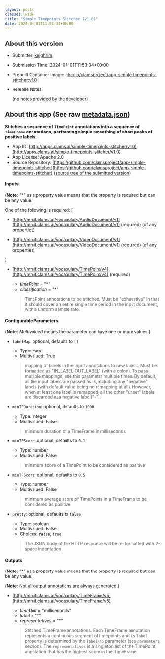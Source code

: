 ```yaml
---
layout: posts
classes: wide
title: "Simple Timepoints Stitcher (v1.0)"
date: 2024-04-01T11:53:34+00:00
---
```

## About this version

- Submitter: [keighrim](https://github.com/keighrim)
- Submission Time: 2024-04-01T11:53:34+00:00
- Prebuilt Container Image: [ghcr.io/clamsproject/app-simple-timepoints-stitcher:v1.0](https://github.com/clamsproject/app-simple-timepoints-stitcher/pkgs/container/app-simple-timepoints-stitcher/v1.0)
- Release Notes

    (no notes provided by the developer)

## About this app (See raw [metadata.json](metadata.json))

**Stitches a sequence of `TimePoint` annotations into a sequence of `TimeFrame` annotations, performing simple smoothing of short peaks of positive labels.**

- App ID: [http://apps.clams.ai/simple-timepoints-stitcher/v1.0](http://apps.clams.ai/simple-timepoints-stitcher/v1.0)
- App License: Apache 2.0
- Source Repository: [https://github.com/clamsproject/app-simple-timepoints-stitcher](https://github.com/clamsproject/app-simple-timepoints-stitcher) ([source tree of the submitted version](https://github.com/clamsproject/app-simple-timepoints-stitcher/tree/v1.0))


#### Inputs
(**Note**: "*" as a property value means that the property is required but can be any value.)

One of the following is required: [
- [http://mmif.clams.ai/vocabulary/AudioDocument/v1](http://mmif.clams.ai/vocabulary/AudioDocument/v1) (required)
(of any properties)

- [http://mmif.clams.ai/vocabulary/VideoDocument/v1](http://mmif.clams.ai/vocabulary/VideoDocument/v1) (required)
(of any properties)



]
- [http://mmif.clams.ai/vocabulary/TimePoint/v4](http://mmif.clams.ai/vocabulary/TimePoint/v4) (required)
    - _timePoint_ = "*"
    - _classification_ = "*"

    > TimePoint annotations to be stitched. Must be "exhaustive" in that it should cover an entire single time period in the input document, with a uniform sample rate.


#### Configurable Parameters
(**Note**: _Multivalued_ means the parameter can have one or more values.)

- `labelMap`: optional, defaults to `[]`

    - Type: map
    - Multivalued: True


    > mapping of labels in the input annotations to new labels. Must be formatted as "IN_LABEL:OUT_LABEL" (with a colon). To pass multiple mappings, use this parameter multiple times. By default, all the input labels are passed as is, including any "negative" labels (with default value being no remapping at all). However, when at least one label is remapped, all the other "unset" labels are discarded asa negative label("-").
- `minTFDuration`: optional, defaults to `1000`

    - Type: integer
    - Multivalued: False


    > minimum duration of a TimeFrame in milliseconds
- `minTPScore`: optional, defaults to `0.1`

    - Type: number
    - Multivalued: False


    > minimum score of a TimePoint to be considered as positive
- `minTFScore`: optional, defaults to `0.5`

    - Type: number
    - Multivalued: False


    > minimum average score of TimePoints in a TimeFrame to be considered as positive
- `pretty`: optional, defaults to `false`

    - Type: boolean
    - Multivalued: False
    - Choices: **_`false`_**, `true`


    > The JSON body of the HTTP response will be re-formatted with 2-space indentation


#### Outputs
(**Note**: "*" as a property value means that the property is required but can be any value.)

(**Note**: Not all output annotations are always generated.)

- [http://mmif.clams.ai/vocabulary/TimeFrame/v5](http://mmif.clams.ai/vocabulary/TimeFrame/v5)
    - _timeUnit_ = "milliseconds"
    - _label_ = "*"
    - _representatives_ = "*"

    > Stitched TimeFrame annotations. Each TimeFrame annotation represents a continuous segment of timepoints and its `label` property is determined by the `labelMap` parameter (see `parameters` section). The `representatives` is a singleton list of the TimePoint annotation that has the highest score in the TimeFrame.
